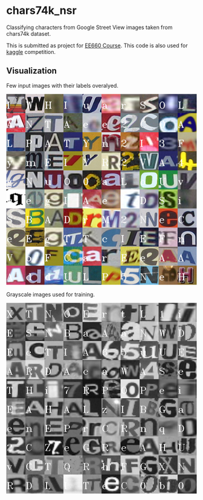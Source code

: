 # chars74k_nsr
Classifying characters from Google Street View images taken from chars74k dataset.

This is submitted as project for [EE660 Course](https://classes.usc.edu/term-20153/course/ee-660/).
This code is also used for [kaggle](https://www.kaggle.com/naveensr89) competition. 


## Visualization
Few input images with their labels overalyed.

![Collage](other/Visual.png)



Grayscale images used for training.

![Collage_gray](other/Visual_gray.png)

